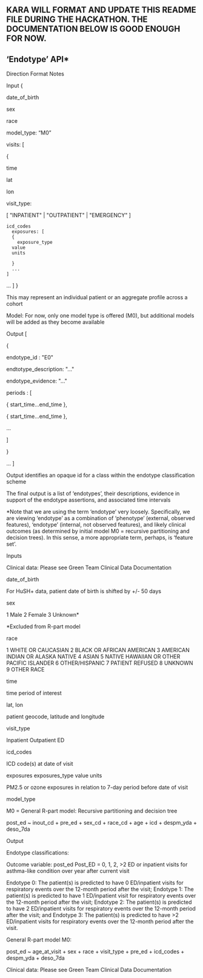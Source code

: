 ## KARA WILL FORMAT AND UPDATE THIS README FILE DURING THE HACKATHON. THE DOCUMENTATION BELOW IS GOOD ENOUGH FOR NOW.

## ‘Endotype’ API*
 
Direction	Format	Notes

Input	{
 
 date_of_birth
 
 sex
 
 race

 model_type: “M0”
 
 visits: [
   
   {
   
   time
   
   lat
   
   lon
   
   visit_type:

[ "INPATIENT" |          "OUTPATIENT" |
"EMERGENCY" ]

    icd_codes
      exposures: [
      {
  		exposure_type
  	  value
      units

      }
      ...
    ]
   ...
 ]
}

This may represent an individual patient or an aggregate profile across a cohort

Model: For now, only one model type is offered (M0), but additional models will be added as they become available

Output	[

{


endotype_id       	: "E0"

endtotype_description: "..."
 
 endotype_evidence: "..."
 
 periods : [
 
 { start_time...end_time },
 
 { start_time...end_time },
 
 ...
 
 ]

}

...
]

Output identifies an opaque id for a class within the endotype classification scheme

The final output is a list of ‘endotypes’, their descriptions, evidence in support of the endotype assertions, and associated time intervals

*Note that we are using the term ‘endotype’ very loosely. Specifically, we are viewing ‘endotype’ as a combination of ‘phenotype’ (external, observed features), ‘endotype’ (internal, not observed features), and likely clinical outcomes (as determined by initial model M0 = recursive partitioning and decision trees). In this sense, a more appropriate term, perhaps, is ‘feature set’.

Inputs

Clinical data: Please see Green Team Clinical Data Documentation

date_of_birth

For HuSH+ data, patient date of birth is shifted by +/- 50 days

sex

1 Male
2 Female
3 Unknown*

*Excluded from R-part model

race

1 WHITE OR CAUCASIAN
2 BLACK OR AFRICAN AMERICAN
3 AMERICAN INDIAN OR ALASKA NATIVE
4 ASIAN
5 NATIVE HAWAIIAN OR OTHER PACIFIC ISLANDER
6 OTHER/HISPANIC
7 PATIENT REFUSED
8 UNKNOWN
9 OTHER RACE

time

time period of interest

lat, lon

patient geocode, latitude and longitude

visit_type

Inpatient
Outpatient
ED

icd_codes

ICD code(s) at date of visit

exposures
	exposures_type
	value
	units

PM2.5 or ozone exposures in relation to 7-day period before date of visit

model_type

M0 = General R-part model: Recursive partitioning and decision tree

post_ed ~ inout_cd + pre_ed + sex_cd + race_cd + age + icd + despm_yda + deso_7da

Output

Endotype classifications:

Outcome variable: post_ed
Post_ED = 0, 1, 2, >2 ED or inpatient visits for asthma-like condition over year after current visit

Endotype 0: The patient(s) is predicted to have 0 ED/inpatient visits for respiratory events over the 12-month period after the visit;
Endotype 1: The patient(s) is predicted to have 1 ED/inpatient visit for respiratory events over the 12-month period after the visit;
Endotype 2: The patient(s) is predicted to have 2 ED/inpatient visits for respiratory events over the 12-month period after the visit; and
Endotype 3: The patient(s) is predicted to have >2 ED/inpatient visits for respiratory events over the 12-month period after the visit.

General R-part model M0:

post_ed ~ age_at_visit + sex + race + visit_type + pre_ed + icd_codes + despm_yda + deso_7da

Clinical data: Please see Green Team Clinical Data Documentation

